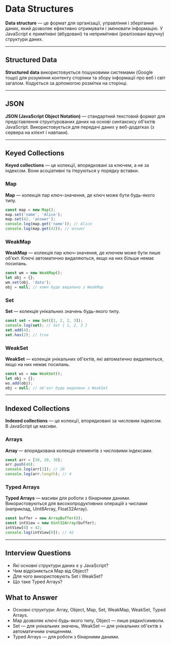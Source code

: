 # Data Structures

**Data structure** — це формат для організації, управління і зберігання даних, який дозволяє ефективно отримувати і змінювати інформацію.
У JavaScript є примітивні (вбудовані) та непримітивні (реалізовані вручну) структури даних.

---

## Structured Data

**Structured data** використовується пошуковими системами (Google тощо) для розуміння контенту сторінки та збору інформації про веб і світ загалом.
Кодується за допомогою розмітки на сторінці.

---

## JSON

**JSON (JavaScript Object Notation)** — стандартний текстовий формат для представлення структурованих даних на основі синтаксису об'єктів JavaScript.
Використовується для передачі даних у веб-додатках (з сервера на клієнт і навпаки).

---

## Keyed Collections

**Keyed collections** — це колекції, впорядковані за ключем, а не за індексом.
Вони асоціативні та ітеруються у порядку вставки.

### Map

**Map** — колекція пар ключ-значення, де ключ може бути будь-якого типу.

```js
const map = new Map();
map.set('name', 'Alice');
map.set(42, 'answer');
console.log(map.get('name')); // Alice
console.log(map.get(42)); // answer
```

### WeakMap

**WeakMap** — колекція пар ключ-значення, де ключем може бути лише об'єкт.
Ключі автоматично видаляються, якщо на них більше немає посилань.

```js
const wm = new WeakMap();
let obj = {};
wm.set(obj, 'data');
obj = null; // ключ буде видалено з WeakMap
```

### Set

**Set** — колекція унікальних значень будь-якого типу.

```js
const set = new Set([1, 2, 2, 3]);
console.log(set); // Set { 1, 2, 3 }
set.add(4);
set.has(2); // true
```

### WeakSet

**WeakSet** — колекція унікальних об'єктів, які автоматично видаляються, якщо на них немає посилань.

```js
const ws = new WeakSet();
let obj = {};
ws.add(obj);
obj = null; // об'єкт буде видалено з WeakSet
```

---

## Indexed Collections

**Indexed collections** — це колекції, впорядковані за числовим індексом.
В JavaScript це масиви.

### Arrays

**Array** — впорядкована колекція елементів з числовими індексами.

```js
const arr = [10, 20, 30];
arr.push(40);
console.log(arr[1]); // 20
console.log(arr.length); // 4
```

### Typed Arrays

**Typed Arrays** — масиви для роботи з бінарними даними.
Використовуються для високопродуктивних операцій з числами (наприклад, Uint8Array, Float32Array).

```js
const buffer = new ArrayBuffer(8);
const intView = new Uint32Array(buffer);
intView[0] = 42;
console.log(intView[0]); // 42
```

---

## Interview Questions

- Які основні структури даних є у JavaScript?
- Чим відрізняється Map від Object?
- Для чого використовують Set і WeakSet?
- Що таке Typed Arrays?

## What to Answer

- Основні структури: Array, Object, Map, Set, WeakMap, WeakSet, Typed Arrays.
- Map дозволяє ключі будь-якого типу, Object — лише рядки/символи.
- Set — для унікальних значень, WeakSet — для унікальних об'єктів з автоматичним очищенням.
- Typed Arrays — для роботи з бінарними даними.
